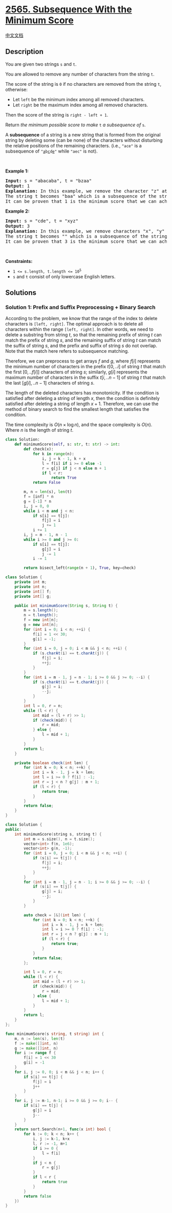 # [2565. Subsequence With the Minimum Score](https://leetcode.com/problems/subsequence-with-the-minimum-score)

[中文文档](/solution/2500-2599/2565.Subsequence%20With%20the%20Minimum%20Score/README.md)

## Description

<p>You are given two strings <code>s</code> and <code>t</code>.</p>

<p>You are allowed to remove any number of characters from the string <code>t</code>.</p>

<p>The score of the string is <code>0</code> if no characters are removed from the string <code>t</code>, otherwise:</p>

<ul>
	<li>Let <code>left</code> be the minimum index among all removed characters.</li>
	<li>Let <code>right</code> be the maximum index among all removed characters.</li>
</ul>

<p>Then the score of the string is <code>right - left + 1</code>.</p>

<p>Return <em>the minimum possible score to make </em><code>t</code><em>&nbsp;a subsequence of </em><code>s</code><em>.</em></p>

<p>A <strong>subsequence</strong> of a string is a new string that is formed from the original string by deleting some (can be none) of the characters without disturbing the relative positions of the remaining characters. (i.e., <code>&quot;ace&quot;</code> is a subsequence of <code>&quot;<u>a</u>b<u>c</u>d<u>e</u>&quot;</code> while <code>&quot;aec&quot;</code> is not).</p>

<p>&nbsp;</p>
<p><strong class="example">Example 1:</strong></p>

<pre>
<strong>Input:</strong> s = &quot;abacaba&quot;, t = &quot;bzaa&quot;
<strong>Output:</strong> 1
<strong>Explanation:</strong> In this example, we remove the character &quot;z&quot; at index 1 (0-indexed).
The string t becomes &quot;baa&quot; which is a subsequence of the string &quot;abacaba&quot; and the score is 1 - 1 + 1 = 1.
It can be proven that 1 is the minimum score that we can achieve.
</pre>

<p><strong class="example">Example 2:</strong></p>

<pre>
<strong>Input:</strong> s = &quot;cde&quot;, t = &quot;xyz&quot;
<strong>Output:</strong> 3
<strong>Explanation:</strong> In this example, we remove characters &quot;x&quot;, &quot;y&quot; and &quot;z&quot; at indices 0, 1, and 2 (0-indexed).
The string t becomes &quot;&quot; which is a subsequence of the string &quot;cde&quot; and the score is 2 - 0 + 1 = 3.
It can be proven that 3 is the minimum score that we can achieve.
</pre>

<p>&nbsp;</p>
<p><strong>Constraints:</strong></p>

<ul>
	<li><code>1 &lt;= s.length, t.length &lt;= 10<sup>5</sup></code></li>
	<li><code>s</code> and <code>t</code> consist of only lowercase English letters.</li>
</ul>

## Solutions

### Solution 1: Prefix and Suffix Preprocessing + Binary Search

According to the problem, we know that the range of the index to delete characters is `[left, right]`. The optimal approach is to delete all characters within the range `[left, right]`. In other words, we need to delete a substring from string $t$, so that the remaining prefix of string $t$ can match the prefix of string $s$, and the remaining suffix of string $t$ can match the suffix of string $s$, and the prefix and suffix of string $s$ do not overlap. Note that the match here refers to subsequence matching.

Therefore, we can preprocess to get arrays $f$ and $g$, where $f[i]$ represents the minimum number of characters in the prefix $t[0,..i]$ of string $t$ that match the first $[0,..f[i]]$ characters of string $s$; similarly, $g[i]$ represents the maximum number of characters in the suffix $t[i,..n-1]$ of string $t$ that match the last $[g[i],..n-1]$ characters of string $s$.

The length of the deleted characters has monotonicity. If the condition is satisfied after deleting a string of length $x$, then the condition is definitely satisfied after deleting a string of length $x+1$. Therefore, we can use the method of binary search to find the smallest length that satisfies the condition.

The time complexity is $O(n \times \log n)$, and the space complexity is $O(n)$. Where $n$ is the length of string $t$.

<!-- tabs:start -->

```python
class Solution:
    def minimumScore(self, s: str, t: str) -> int:
        def check(x):
            for k in range(n):
                i, j = k - 1, k + x
                l = f[i] if i >= 0 else -1
                r = g[j] if j < n else m + 1
                if l < r:
                    return True
            return False

        m, n = len(s), len(t)
        f = [inf] * n
        g = [-1] * n
        i, j = 0, 0
        while i < m and j < n:
            if s[i] == t[j]:
                f[j] = i
                j += 1
            i += 1
        i, j = m - 1, n - 1
        while i >= 0 and j >= 0:
            if s[i] == t[j]:
                g[j] = i
                j -= 1
            i -= 1

        return bisect_left(range(n + 1), True, key=check)
```

```java
class Solution {
    private int m;
    private int n;
    private int[] f;
    private int[] g;

    public int minimumScore(String s, String t) {
        m = s.length();
        n = t.length();
        f = new int[n];
        g = new int[n];
        for (int i = 0; i < n; ++i) {
            f[i] = 1 << 30;
            g[i] = -1;
        }
        for (int i = 0, j = 0; i < m && j < n; ++i) {
            if (s.charAt(i) == t.charAt(j)) {
                f[j] = i;
                ++j;
            }
        }
        for (int i = m - 1, j = n - 1; i >= 0 && j >= 0; --i) {
            if (s.charAt(i) == t.charAt(j)) {
                g[j] = i;
                --j;
            }
        }
        int l = 0, r = n;
        while (l < r) {
            int mid = (l + r) >> 1;
            if (check(mid)) {
                r = mid;
            } else {
                l = mid + 1;
            }
        }
        return l;
    }

    private boolean check(int len) {
        for (int k = 0; k < n; ++k) {
            int i = k - 1, j = k + len;
            int l = i >= 0 ? f[i] : -1;
            int r = j < n ? g[j] : m + 1;
            if (l < r) {
                return true;
            }
        }
        return false;
    }
}
```

```cpp
class Solution {
public:
    int minimumScore(string s, string t) {
        int m = s.size(), n = t.size();
        vector<int> f(n, 1e6);
        vector<int> g(n, -1);
        for (int i = 0, j = 0; i < m && j < n; ++i) {
            if (s[i] == t[j]) {
                f[j] = i;
                ++j;
            }
        }
        for (int i = m - 1, j = n - 1; i >= 0 && j >= 0; --i) {
            if (s[i] == t[j]) {
                g[j] = i;
                --j;
            }
        }

        auto check = [&](int len) {
            for (int k = 0; k < n; ++k) {
                int i = k - 1, j = k + len;
                int l = i >= 0 ? f[i] : -1;
                int r = j < n ? g[j] : m + 1;
                if (l < r) {
                    return true;
                }
            }
            return false;
        };

        int l = 0, r = n;
        while (l < r) {
            int mid = (l + r) >> 1;
            if (check(mid)) {
                r = mid;
            } else {
                l = mid + 1;
            }
        }
        return l;
    }
};
```

```go
func minimumScore(s string, t string) int {
	m, n := len(s), len(t)
	f := make([]int, n)
	g := make([]int, n)
	for i := range f {
		f[i] = 1 << 30
		g[i] = -1
	}
	for i, j := 0, 0; i < m && j < n; i++ {
		if s[i] == t[j] {
			f[j] = i
			j++
		}
	}
	for i, j := m-1, n-1; i >= 0 && j >= 0; i-- {
		if s[i] == t[j] {
			g[j] = i
			j--
		}
	}
	return sort.Search(n+1, func(x int) bool {
		for k := 0; k < n; k++ {
			i, j := k-1, k+x
			l, r := -1, m+1
			if i >= 0 {
				l = f[i]
			}
			if j < n {
				r = g[j]
			}
			if l < r {
				return true
			}
		}
		return false
	})
}
```

<!-- tabs:end -->

<!-- end -->
